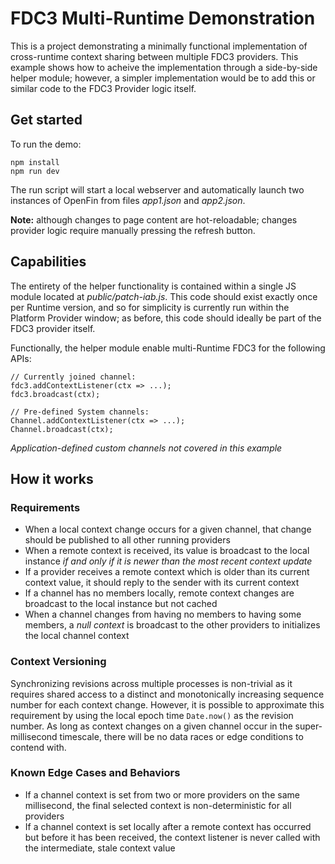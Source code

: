 # FDC3 Multi-Runtime Demonstration

This is a project demonstrating a minimally functional implementation of cross-runtime context sharing between multiple FDC3 providers. This example shows how to acheive the implementation through a side-by-side helper module; however, a simpler implementation would be to add this or similar code to the FDC3 Provider logic itself. 


## Get started

To run the demo:

```
npm install
npm run dev
```

The run script will start a local webserver and automatically launch two instances of OpenFin from files _app1.json_ and _app2.json_.

**Note:** although changes to page content are hot-reloadable; changes provider logic require manually pressing the refresh button.

## Capabilities

The entirety of the helper functionality is contained within a single JS module located at _public/patch-iab.js_. This code should exist exactly once per Runtime version, and so for simplicity is currently run within the Platform Provider window; as before, this code should ideally be part of the FDC3 provider itself.

Functionally, the helper module enable multi-Runtime FDC3 for the following APIs:

```
// Currently joined channel:
fdc3.addContextListener(ctx => ...);
fdc3.broadcast(ctx);

// Pre-defined System channels:
Channel.addContextListener(ctx => ...);
Channel.broadcast(ctx);
```

_Application-defined custom channels not covered in this example_

## How it works

### Requirements

- When a local context change occurs for a given channel, that change should be published to all other running providers
- When a remote context is received, its value is broadcast to the local instance _if and only if it is newer than the most recent context update_
- If a provider receives a remote context which is older than its current context value, it should reply to the sender with its current context
- If a channel has no members locally, remote context changes are broadcast to the local instance but not cached
- When a channel changes from having no members to having some members, a _null context_ is broadcast to the other providers to initializes the local channel context

### Context Versioning

Synchronizing revisions across multiple processes is non-trivial as it requires shared access to a distinct and monotonically increasing sequence number for each context change. However, it is possible to approximate this requirement by using the local epoch time `Date.now()` as the revision number. As long as context changes on a given channel occur in the super-millisecond timescale, there will be no data races or edge conditions to contend with.

### Known Edge Cases and Behaviors

- If a channel context is set from two or more providers on the same millisecond, the final selected context is non-deterministic for all providers
- If a channel context is set locally after a remote context has occurred but before it has been received, the context listener is never called with the intermediate, stale context value
